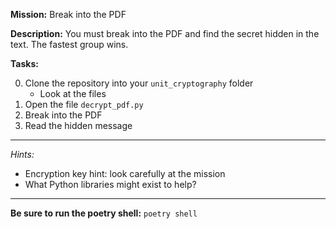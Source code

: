 **Mission:** Break into the PDF 

**Description:** You must break into the PDF and find the secret hidden in the text. The fastest group wins. 

**Tasks:**

0. Clone the repository into your `unit_cryptography` folder
    - Look at the files 
0. Open the file `decrypt_pdf.py`
0. Break into the PDF
0. Read the hidden message


---

*Hints:*

- Encryption key hint: look carefully at the mission
- What Python libraries might exist to help? 

---

**Be sure to run the poetry shell:**
`poetry shell` 
